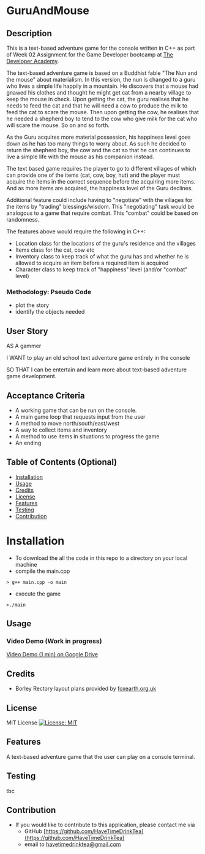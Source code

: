 # GuruAndMouse

## Description
This is a text-based adventure game for the console written in C++  as part of Week 02 Assignment for the Game Developer bootcamp at [The Developer Academy](https://www.thedeveloperacademy.com).

The text-based adventure game is based on a Buddhist fable "The Nun and the mouse" about materialism. In this version, the nun is changed to a guru who lives a simple life happily in a mountain. He discovers that a mouse had gnawed his clothes and thought he might get cat from a nearby village to keep the mouse in check. Upon getting the cat, the guru realises that he needs to feed the cat and that he will need a cow to produce the milk to feed the cat to scare the mouse. Then upon getting the cow, he realises that he needed a shepherd boy to tend to the cow who give milk for the cat who will scare the mouse. So on and so forth. 

As the Guru acquires more material possession, his happiness level goes down as he has too many things to worry about. As such he decided to return the shepherd boy, the cow and the cat so that he can continues to live a simple life with the mouse as his companion instead.

The text based game requires the player to go to different villages of which can provide one of the items (cat, cow, boy, hut) and the player must acquire the items in the correct sequence before the acquiring more items. And as more items are acquired, the happiness level of the Guru declines. 

Additional feature could include having to "negotiate" with the villages for the items by "trading" blessings/wisdom.  This "negotiating" task would be analogous to a game that require combat. This "combat" could be based on randomness.

The features above would require the following in C++:
* Location class for the locations of the guru's residence and the villages
* Items class for the cat, cow etc 
* Inventory class to keep track of what the guru has and whether he is allowed to acquire an item before a required item is acquired
* Character class to keep track of "happiness" level (and/or "combat" level)


### Methodology: Pseudo Code
* plot the story
* identify the objects needed
  

## User Story

AS A gammer

I WANT to play an old school text adventure game entirely in the console

SO THAT I can be entertain and learn more about text-based adventure game development.



## Acceptance Criteria

* A working game that can be run on the console.
* A main game loop that requests input from the user
* A method to move north/south/east/west
* A way to collect items and inventory
* A method to use items in situations to progress the game
* An ending




## Table of Contents (Optional)

* [Installation](#installation)
* [Usage](#usage)
* [Credits](#credits)
* [License](#license)
* [Features](#features)
* [Testing](#testing)
* [Contribution](#contribution)


# Installation

* To download the all the code in this repo to a directory on your local machine
* compile the main.cpp
 ```
> g++ main.cpp -o main
```
* execute the game
 ```
>./main
```


## Usage 

### Video Demo (Work in progress)
[Video Demo (1 min) on Google Drive](https://drive.google.com/file/d/10QVwkPpu3T-CII2FiY4PhFMbhwFhFeju/view?usp=sharing)


## Credits

* Borley Rectory layout plans provided by [foxearth.org.uk]([https://www.thedeveloperacademy.com](https://www.foxearth.org.uk/BorleyRectoryPictures/)) 



## License 

MIT License [![License: MIT](https://img.shields.io/badge/License-MIT-yellow.svg)](https://opensource.org/licenses/MIT)



## Features

A text-based adventure game that the user can play on a console terminal.



## Testing

tbc


## Contribution
* If you would like to contribute to this application, please contact me via
  * GitHub [https://github.com/HaveTimeDrinkTea](https://github.com/HaveTimeDrinkTea)
  * email to <havetimedrinktea@gmail.com>
